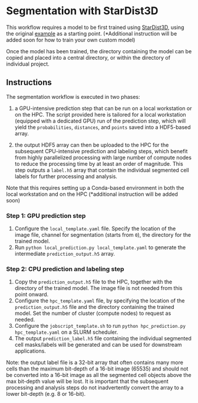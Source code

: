 # Segmentation with StarDist3D

This workflow requires a model to be first trained using [StarDist3D](https://github.com/stardist/stardist), using the original [example](https://github.com/stardist/stardist/tree/main/examples/3D) as a starting point. (*Additional instruction will be added soon for how to train your own custom model)

Once the model has been trained, the directory containing the model can be copied and placed into a central directory, or within the directory of individual project.

## Instructions

The segmentation workflow is executed in two phases:

1) a GPU-intensive prediction step that can be run on a local workstation or on the HPC. The script provided here is tailored for a local workstation (equipped with a dedicated GPU) run of the prediction step, which will yield the `probabilities`, `distances`, and `points` saved into a HDF5-based array.

2) the output HDF5 array can then be uploaded to the HPC for the subsequent CPU-intensive prediction and labeling steps, which benefit from highly parallelized processing with large number of compute nodes to reduce the processing time by at least an order of magnitude. This step outputs a `label.h5` array that contain the individual segmented cell labels for further processing and analysis.

Note that this requires setting up a Conda-based environment in both the local workstation and on the HPC (*additional instruction will be added soon)

### Step 1: GPU prediction step

1. Configure the `local_template.yaml` file. Specify the location of the image file, channel for segmentation (starts from `0`), the directory for the trained model.
2. Run `python local_prediction.py local_template.yaml` to generate the intermediate `prediction_output.h5` array.

### Step 2: CPU prediction and labeling step

1. Copy the `prediction_output.h5` file to the HPC, together with the directory of the trained model. The image file is not needed from this point onward.
2. Configure the `hpc_template.yaml` file, by specifying the location of the `prediction_output.h5` file and the directory containing the trained model.
   Set the number of cluster (compute nodes) to request as needed.
4. Configure the `jobscript_template.sh` to run `python hpc_prediction.py hpc_template.yaml` on a SLURM scheduler.
5. The output `prediction_label.h5` file containing the individual segmented cell masks/labels will be generated and can be used for downstream applications.

Note: the output label file is a 32-bit array that often contains many more cells than the maximum bit-depth of a 16-bit image (65535) and should not be converted into a 16-bit image as all the segmented cell objects above the max bit-depth value will be lost. It is important that the subsequent processing and analysis steps do not inadvertently convert the array to a lower bit-depth (e.g. 8 or 16-bit).
